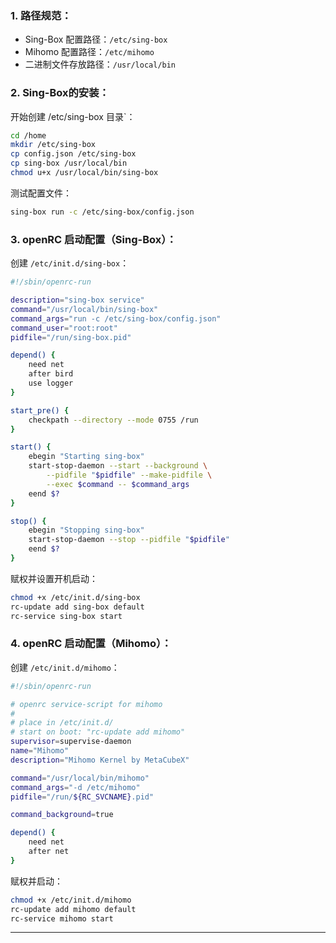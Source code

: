 ### 1. 路径规范：

* Sing-Box 配置路径：`/etc/sing-box`
* Mihomo 配置路径：`/etc/mihomo`
* 二进制文件存放路径：`/usr/local/bin`

### 2. Sing-Box的安装：

开始创建 /etc/sing-box 目录`：

```bash
cd /home
mkdir /etc/sing-box
cp config.json /etc/sing-box
cp sing-box /usr/local/bin
chmod u+x /usr/local/bin/sing-box
```
测试配置文件：

```bash
sing-box run -c /etc/sing-box/config.json
```

### 3. openRC 启动配置（Sing-Box）：

创建 `/etc/init.d/sing-box`：

```bash
#!/sbin/openrc-run

description="sing-box service"
command="/usr/local/bin/sing-box"
command_args="run -c /etc/sing-box/config.json"
command_user="root:root"
pidfile="/run/sing-box.pid"

depend() {
    need net
    after bird
    use logger
}

start_pre() {
    checkpath --directory --mode 0755 /run
}

start() {
    ebegin "Starting sing-box"
    start-stop-daemon --start --background \
        --pidfile "$pidfile" --make-pidfile \
        --exec $command -- $command_args
    eend $?
}

stop() {
    ebegin "Stopping sing-box"
    start-stop-daemon --stop --pidfile "$pidfile"
    eend $?
}

```

赋权并设置开机启动：

```bash
chmod +x /etc/init.d/sing-box
rc-update add sing-box default
rc-service sing-box start
```

### 4. openRC 启动配置（Mihomo）：

创建 `/etc/init.d/mihomo`：

```bash
#!/sbin/openrc-run

# openrc service-script for mihomo
#
# place in /etc/init.d/
# start on boot: "rc-update add mihomo"
supervisor=supervise-daemon
name="Mihomo"
description="Mihomo Kernel by MetaCubeX"

command="/usr/local/bin/mihomo"
command_args="-d /etc/mihomo"
pidfile="/run/${RC_SVCNAME}.pid"

command_background=true

depend() {
    need net
    after net
}
```

赋权并启动：

```bash
chmod +x /etc/init.d/mihomo
rc-update add mihomo default
rc-service mihomo start
```

---
